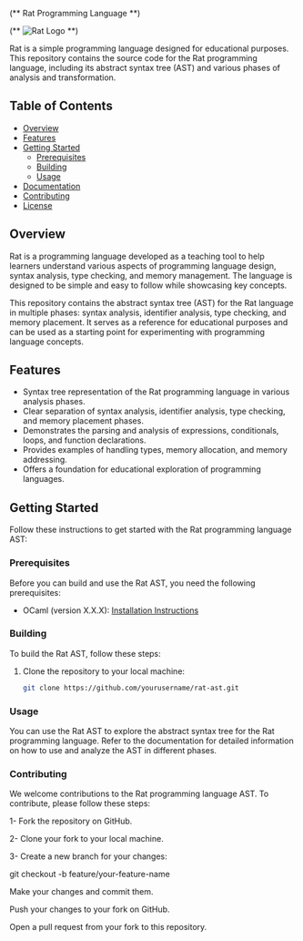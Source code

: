 (** Rat Programming Language **)

(** ![Rat Logo](rat_logo.png) **)

Rat is a simple programming language designed for educational purposes. This repository contains the source code for the Rat programming language, including its abstract syntax tree (AST) and various phases of analysis and transformation.

## Table of Contents
- [Overview](#overview)
- [Features](#features)
- [Getting Started](#getting-started)
  - [Prerequisites](#prerequisites)
  - [Building](#building)
  - [Usage](#usage)
- [Documentation](#documentation)
- [Contributing](#contributing)
- [License](#license)

## Overview

Rat is a programming language developed as a teaching tool to help learners understand various aspects of programming language design, syntax analysis, type checking, and memory management. The language is designed to be simple and easy to follow while showcasing key concepts.

This repository contains the abstract syntax tree (AST) for the Rat language in multiple phases: syntax analysis, identifier analysis, type checking, and memory placement. It serves as a reference for educational purposes and can be used as a starting point for experimenting with programming language concepts.

## Features

- Syntax tree representation of the Rat programming language in various analysis phases.
- Clear separation of syntax analysis, identifier analysis, type checking, and memory placement phases.
- Demonstrates the parsing and analysis of expressions, conditionals, loops, and function declarations.
- Provides examples of handling types, memory allocation, and memory addressing.
- Offers a foundation for educational exploration of programming languages.

## Getting Started

Follow these instructions to get started with the Rat programming language AST:

### Prerequisites

Before you can build and use the Rat AST, you need the following prerequisites:

- OCaml (version X.X.X): [Installation Instructions](https://ocaml.org/docs/install.html)

### Building

To build the Rat AST, follow these steps:

1. Clone the repository to your local machine:

   ```bash
   git clone https://github.com/yourusername/rat-ast.git

### Usage

You can use the Rat AST to explore the abstract syntax tree for the Rat programming language. Refer to the documentation for detailed information on how to use and analyze the AST in different phases.

### Contributing

We welcome contributions to the Rat programming language AST. To contribute, please follow these steps:

   1- Fork the repository on GitHub.

   2- Clone your fork to your local machine.

   3- Create a new branch for your changes:


git checkout -b feature/your-feature-name

Make your changes and commit them.

Push your changes to your fork on GitHub.

Open a pull request from your fork to this repository.
